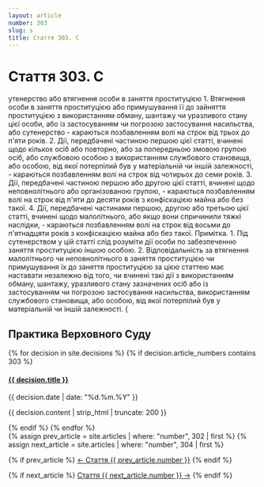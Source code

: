 ```yaml
---
layout: article
number: 303
slug: s
title: Стаття 303. С
---
```


# Стаття 303. С

утенерство або втягнення особи в заняття проституцією 1. Втягнення особи в заняття проституцією або примушування її до зайняття проституцією з використанням обману, шантажу чи уразливого стану цієї особи, або із застосуванням чи погрозою застосування насильства, або сутенерство - караються позбавленням волі на строк від трьох до п'яти років. 2. Дії, передбачені частиною першою цієї статті, вчинені щодо кількох осіб або повторно, або за попередньою змовою групою осіб, або службовою особою з використанням службового становища, або особою, від якої потерпілий був у матеріальній чи іншій залежності, - караються позбавленням волі на строк від чотирьох до семи років. 3. Дії, передбачені частиною першою або другою цієї статті, вчинені щодо неповнолітнього або організованою групою, - караються позбавленням волі на строк від п'яти до десяти років з конфіскацією майна або без такої. 4. Дії, передбачені частинами першою, другою або третьою цієї статті, вчинені щодо малолітнього, або якщо вони спричинили тяжкі наслідки, - караються позбавленням волі на строк від восьми до п'ятнадцяти років з конфіскацією майна або без такої. Примітка. 1. Під сутенерством у цій статті слід розуміти дії особи по забезпеченню заняття проституцією іншою особою. 2. Відповідальність за втягнення малолітнього чи неповнолітнього в заняття проституцією чи примушування їх до заняття проституцією за цією статтею має наставати незалежно від того, чи вчинені такі дії з використанням обману, шантажу, уразливого стану зазначених осіб або із застосуванням чи погрозою застосування насильства, використанням службового становища, або особою, від якої потерпілий був у матеріальній чи іншій залежності. {

## Практика Верховного Суду

<div class="decisions-container">
{% for decision in site.decisions %}
  {% if decision.article_numbers contains 303 %}
    <div class="decision-item">
      <h4><a href="{{ decision.url }}">{{ decision.title }}</a></h4>
      <p class="decision-date">{{ decision.date | date: "%d.%m.%Y" }}</p>
      <p class="decision-excerpt">{{ decision.content | strip_html | truncate: 200 }}</p>
    </div>
  {% endif %}
{% endfor %}
</div>

<div class="article-navigation">
  {% assign prev_article = site.articles | where: "number", 302 | first %}
  {% assign next_article = site.articles | where: "number", 304 | first %}
  
  {% if prev_article %}
    <a href="{{ prev_article.url }}" class="prev-article">← Стаття {{ prev_article.number }}</a>
  {% endif %}
  
  {% if next_article %}
    <a href="{{ next_article.url }}" class="next-article">Стаття {{ next_article.number }} →</a>
  {% endif %}
</div>
